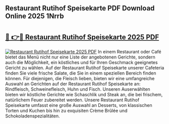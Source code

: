 ## Restaurant Rutihof Speisekarte PDF Download Online 2025 1Nrrb

# <h2><a href="http://gcc384b.nevu.top/?p=Restaurant+Rutihof+Speisekarte">🔗 👉🔴 Restaurant Rutihof Speisekarte 2025 PDF</a></h2>

[![Restaurant Rutihof Speisekarte 2025 PDF](https://i.imgur.com/dBaPXMq.png)](http://gcc384b.nevu.top/?p=Restaurant+Rutihof+Speisekarte)
In einem Restaurant oder Café bietet das Menü nicht nur eine Liste der angebotenen Gerichte, sondern auch die Möglichkeit, ein köstliches und für Ihren Geschmack geeignetes Gericht zu wählen. Auf der Restaurant Rutihof Speisekarte unserer Cafeteria finden Sie viele frische Salate, die Sie in einem speziellen Bereich finden können. Für diejenigen, die Fleisch lieben, bieten wir eine umfangreiche Auswahl an Gerichten auf der Restaurant Rutihof Speisekarte an: Rindfleisch, Schweinefleisch, Huhn und Fisch. Unseren Auserwählten bieten wir köstliche Gerichte wie Schaschlik und Steak an, die bei frischem, natürlichem Feuer zubereitet werden. Unsere Restaurant Rutihof Speisekarte umfasst eine große Auswahl an Desserts, von klassischen Torten und Kuchen bis hin zu exquisiten Crème Brûlée und Schokoladenspezialitäten.
